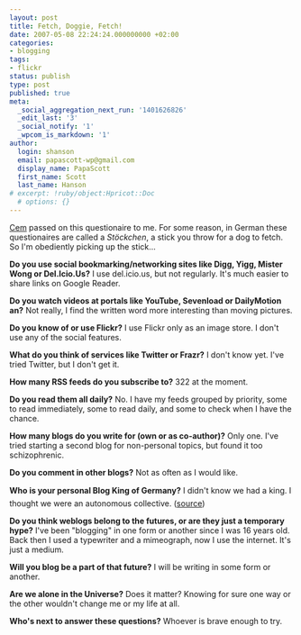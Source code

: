 ```yaml
---
layout: post
title: Fetch, Doggie, Fetch!
date: 2007-05-08 22:24:24.000000000 +02:00
categories:
- blogging
tags:
- flickr
status: publish
type: post
published: true
meta:
  _social_aggregation_next_run: '1401626826'
  _edit_last: '3'
  _social_notify: '1'
  _wpcom_is_markdown: '1'
author:
  login: shanson
  email: papascott-wp@gmail.com
  display_name: PapaScott
  first_name: Scott
  last_name: Hanson
# excerpt: !ruby/object:Hpricot::Doc
  # options: {}
---
```

<p><a href="http://sprechblase.wordpress.com/2007/05/06/aua/">Cem</a> passed on this questionaire to me. For some reason, in German these questionaires are called a <em>Stöckchen</em>, a stick you throw for a dog to fetch. So I'm obediently picking up the stick...</p>
<p><strong>Do you use social bookmarking/networking sites like Digg, Yigg, Mister Wong or Del.Icio.Us?</strong> I use del.icio.us, but not regularly. It's much easier to share links on Google Reader.</p>
<p><strong>Do you watch videos at portals like YouTube, Sevenload or DailyMotion an?</strong> Not really, I find the written word more interesting than moving pictures.</p>
<p><strong>Do you know of or use Flickr?</strong> I use Flickr only as an image store. I don't use any of the social features.</p>
<p><strong>What do you think of services like Twitter or Frazr?</strong> I don't know yet. I've tried Twitter, but I don't get it.</p>
<p><strong>How many RSS feeds do you subscribe to?</strong> 322 at the moment.</p>
<p><strong>Do you read them all daily?</strong> No. I have my feeds grouped by priority, some to read immediately, some to read daily, and some to check when I have the chance.</p>
<p><strong>How many blogs do you write for (own or as co-author)?</strong> Only one. I've tried starting a second blog for non-personal topics, but found it too schizophrenic.</p>
<p><strong>Do you comment in other blogs?</strong> Not as often as I would like.</p>
<p><strong>Who is your personal Blog King of Germany?</strong> I didn't know we had a king. I thought we were an autonomous collective. (<a href="http://www.imdb.com/title/tt0071853/quotes">source</a>)</p>
<p><strong>Do you think weblogs belong to the futures, or are they just a temporary hype?</strong> I've been "blogging" in one form or another since I was 16 years old. Back then I used a typewriter and a mimeograph, now I use the internet. It's just a medium.</p>
<p><strong>Will you blog be a part of that future?</strong> I will be writing in some form or another.</p>
<p><strong>Are we alone in the Universe?</strong> Does it matter? Knowing for sure one way or the other wouldn't change me or my life at all.</p>
<p><strong>Who's next to answer these questions?</strong> Whoever is brave enough to try.</p>
